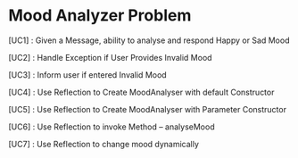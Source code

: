 # Mood Analyzer Problem

[UC1] : Given a Message, ability to analyse and respond Happy or Sad Mood

[UC2] : Handle Exception if User Provides Invalid Mood

[UC3] : Inform user if entered Invalid Mood

[UC4] : Use Reflection to Create MoodAnalyser with default Constructor

[UC5] : Use Reflection to Create MoodAnalyser with Parameter Constructor

[UC6] : Use Reflection to invoke Method – analyseMood

[UC7] : Use Reflection to change mood dynamically